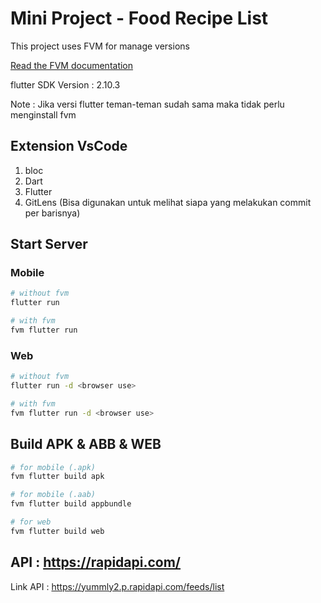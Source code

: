 
# Mini Project - Food Recipe List

This project uses FVM for manage versions

[Read the FVM documentation](https://fvm.app)

flutter SDK Version : 2.10.3

Note : Jika versi flutter teman-teman sudah sama maka tidak perlu menginstall fvm

## Extension VsCode

1. bloc
2. Dart
3. Flutter
4. GitLens (Bisa digunakan untuk melihat siapa yang melakukan commit per barisnya)

## Start Server

### Mobile
```sh
# without fvm
flutter run
```
```sh
# with fvm
fvm flutter run
```

### Web
```sh
# without fvm
flutter run -d <browser use>
```
```sh
# with fvm
fvm flutter run -d <browser use>
```


## Build APK & ABB & WEB

```sh
# for mobile (.apk)
fvm flutter build apk 
```
```sh
# for mobile (.aab)
fvm flutter build appbundle 
```
```sh
# for web
fvm flutter build web 
```
## API : https://rapidapi.com/
Link API : https://yummly2.p.rapidapi.com/feeds/list
```